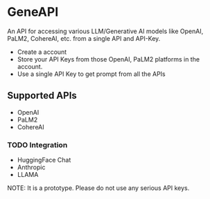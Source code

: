 # GeneAPI

An API for accessing various LLM/Generative AI models like OpenAI, PaLM2, CohereAI, etc. from a single API and API-Key.


- Create a account
- Store your API Keys from those OpenAI, PaLM2 platforms in the account.
- Use a single API Key to get prompt from all the APIs

## Supported APIs

- OpenAI
- PaLM2
- CohereAI

### TODO Integration

- HuggingFace Chat
- Anthropic
- LLAMA

NOTE: It is a prototype. Please do not use any serious API keys.
